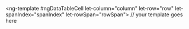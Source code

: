   <ng-template #ngDataTableCell let-column="column" let-row="row" let-spanIndex="spanIndex" let-rowSpan="rowSpan">
    // your template goes here
  </ng-template>

